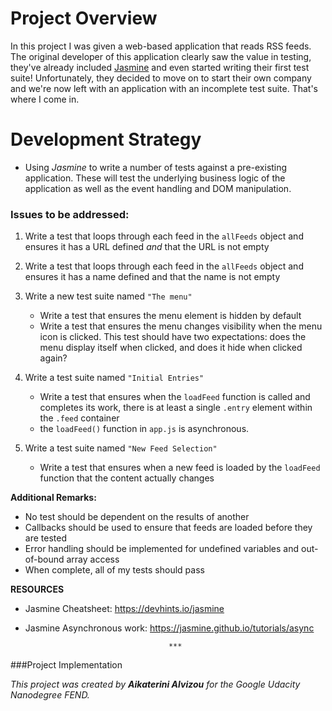 # Project Overview

In this project I was given a web-based application that reads RSS feeds. The original developer of this application clearly saw the value in testing, they've already included [Jasmine](http://jasmine.github.io/) and even started writing their first test suite! Unfortunately, they decided to move on to start their own company and we're now left with an application with an incomplete test suite. That's where I come in.


# Development Strategy
  
  * Using *Jasmine* to write a number of tests against a pre-existing application. These will test the underlying business logic of the application as well as the event handling and DOM manipulation.

### Issues to be addressed:
 
1. Write a test that loops through each feed in the `allFeeds` object and ensures it has a URL defined _and_ that the URL is not empty
    
2. Write a test that loops through each feed in the `allFeeds` object and ensures it has a name defined and that the name is not empty
    
3. Write a new test suite named `"The menu"`
    * Write a test that ensures the menu element is hidden by default
    * Write a test that ensures the menu changes visibility when the menu icon is clicked. This test should have two expectations: does the menu display itself when clicked, and does it hide when clicked again?
    
4. Write a test suite named `"Initial Entries"`
    *  Write a test that ensures when the `loadFeed` function is called and completes its work, there is at least a single `.entry` element within the `.feed` container
    * the `loadFeed()` function in `app.js` is asynchronous.

5. Write a test suite named `"New Feed Selection"`
    * Write a test that ensures when a new feed is loaded by the `loadFeed` function that the content actually changes
    

**Additional Remarks:**

 * No test should be dependent on the results of another
 * Callbacks should be used to ensure that feeds are loaded before they are tested
 * Error handling should be implemented for undefined variables and out-of-bound array access
 * When complete, all of my tests should pass

**RESOURCES**

* Jasmine Cheatsheet: https://devhints.io/jasmine

* Jasmine Asynchronous work: https://jasmine.github.io/tutorials/async

                                      ***

###Project Implementation

*This project was created by **Aikaterini Alvizou** for the Google Udacity Nanodegree FEND.*
